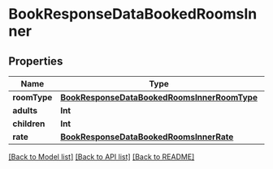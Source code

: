 # BookResponseDataBookedRoomsInner

## Properties
Name | Type | Description | Notes
------------ | ------------- | ------------- | -------------
**roomType** | [**BookResponseDataBookedRoomsInnerRoomType**](BookResponseDataBookedRoomsInnerRoomType.md) |  | [optional] 
**adults** | **Int** |  | [optional] 
**children** | **Int** |  | [optional] 
**rate** | [**BookResponseDataBookedRoomsInnerRate**](BookResponseDataBookedRoomsInnerRate.md) |  | [optional] 

[[Back to Model list]](../README.md#documentation-for-models) [[Back to API list]](../README.md#documentation-for-api-endpoints) [[Back to README]](../README.md)


